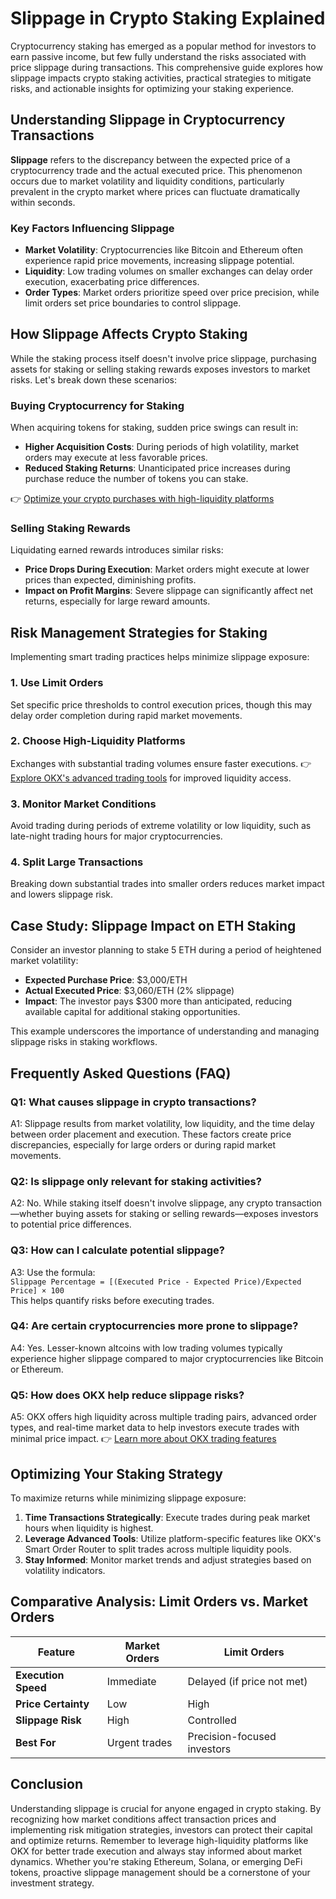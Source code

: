 # Slippage in Crypto Staking Explained

Cryptocurrency staking has emerged as a popular method for investors to earn passive income, but few fully understand the risks associated with price slippage during transactions. This comprehensive guide explores how slippage impacts crypto staking activities, practical strategies to mitigate risks, and actionable insights for optimizing your staking experience.

## Understanding Slippage in Cryptocurrency Transactions

**Slippage** refers to the discrepancy between the expected price of a cryptocurrency trade and the actual executed price. This phenomenon occurs due to market volatility and liquidity conditions, particularly prevalent in the crypto market where prices can fluctuate dramatically within seconds.

### Key Factors Influencing Slippage
- **Market Volatility**: Cryptocurrencies like Bitcoin and Ethereum often experience rapid price movements, increasing slippage potential.
- **Liquidity**: Low trading volumes on smaller exchanges can delay order execution, exacerbating price differences.
- **Order Types**: Market orders prioritize speed over price precision, while limit orders set price boundaries to control slippage.

## How Slippage Affects Crypto Staking

While the staking process itself doesn't involve price slippage, purchasing assets for staking or selling staking rewards exposes investors to market risks. Let's break down these scenarios:

### Buying Cryptocurrency for Staking
When acquiring tokens for staking, sudden price swings can result in:
- **Higher Acquisition Costs**: During periods of high volatility, market orders may execute at less favorable prices.
- **Reduced Staking Returns**: Unanticipated price increases during purchase reduce the number of tokens you can stake.

👉 [Optimize your crypto purchases with high-liquidity platforms](https://bit.ly/okx-bonus)

### Selling Staking Rewards
Liquidating earned rewards introduces similar risks:
- **Price Drops During Execution**: Market orders might execute at lower prices than expected, diminishing profits.
- **Impact on Profit Margins**: Severe slippage can significantly affect net returns, especially for large reward amounts.

## Risk Management Strategies for Staking

Implementing smart trading practices helps minimize slippage exposure:

### 1. Use Limit Orders
Set specific price thresholds to control execution prices, though this may delay order completion during rapid market movements.

### 2. Choose High-Liquidity Platforms
Exchanges with substantial trading volumes ensure faster executions. 👉 [Explore OKX's advanced trading tools](https://bit.ly/okx-bonus) for improved liquidity access.

### 3. Monitor Market Conditions
Avoid trading during periods of extreme volatility or low liquidity, such as late-night trading hours for major cryptocurrencies.

### 4. Split Large Transactions
Breaking down substantial trades into smaller orders reduces market impact and lowers slippage risk.

## Case Study: Slippage Impact on ETH Staking

Consider an investor planning to stake 5 ETH during a period of heightened market volatility:
- **Expected Purchase Price**: $3,000/ETH
- **Actual Executed Price**: $3,060/ETH (2% slippage)
- **Impact**: The investor pays $300 more than anticipated, reducing available capital for additional staking opportunities.

This example underscores the importance of understanding and managing slippage risks in staking workflows.

## Frequently Asked Questions (FAQ)

### Q1: What causes slippage in crypto transactions?
A1: Slippage results from market volatility, low liquidity, and the time delay between order placement and execution. These factors create price discrepancies, especially for large orders or during rapid market movements.

### Q2: Is slippage only relevant for staking activities?
A2: No. While staking itself doesn't involve slippage, any crypto transaction—whether buying assets for staking or selling rewards—exposes investors to potential price differences.

### Q3: How can I calculate potential slippage?
A3: Use the formula:  
`Slippage Percentage = [(Executed Price - Expected Price)/Expected Price] × 100`  
This helps quantify risks before executing trades.

### Q4: Are certain cryptocurrencies more prone to slippage?
A4: Yes. Lesser-known altcoins with low trading volumes typically experience higher slippage compared to major cryptocurrencies like Bitcoin or Ethereum.

### Q5: How does OKX help reduce slippage risks?
A5: OKX offers high liquidity across multiple trading pairs, advanced order types, and real-time market data to help investors execute trades with minimal price impact. 👉 [Learn more about OKX trading features](https://bit.ly/okx-bonus)

## Optimizing Your Staking Strategy

To maximize returns while minimizing slippage exposure:
1. **Time Transactions Strategically**: Execute trades during peak market hours when liquidity is highest.
2. **Leverage Advanced Tools**: Utilize platform-specific features like OKX's Smart Order Router to split trades across multiple liquidity pools.
3. **Stay Informed**: Monitor market trends and adjust strategies based on volatility indicators.

## Comparative Analysis: Limit Orders vs. Market Orders

| Feature                | Market Orders                   | Limit Orders                     |
|------------------------|----------------------------------|----------------------------------|
| **Execution Speed**    | Immediate                        | Delayed (if price not met)       |
| **Price Certainty**    | Low                              | High                             |
| **Slippage Risk**      | High                             | Controlled                         |
| **Best For**           | Urgent trades                    | Precision-focused investors      |

## Conclusion

Understanding slippage is crucial for anyone engaged in crypto staking. By recognizing how market conditions affect transaction prices and implementing risk mitigation strategies, investors can protect their capital and optimize returns. Remember to leverage high-liquidity platforms like OKX for better trade execution and always stay informed about market dynamics. Whether you're staking Ethereum, Solana, or emerging DeFi tokens, proactive slippage management should be a cornerstone of your investment strategy.